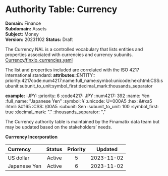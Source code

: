 # Authority Table: Currency

**Domain:** Finance  
**Subdomain:** Assets  
**Subject:** Money  
**Version:** 20231102
**Status:** Draft

The Currency NAL is a controlled vocabulary that lists entities and properties associated with currencies and currency subunits. 
[Currency/finxio_currencies.yaml ](https://github.com/finamatix/fnxio-vocabularies/blob/main/Currency/finxio_currencies.yaml)

The list and properties included are correlated with the ISO 4217 international standard: **attributes:**:ENTITY:: priority:4217code:num4217:name:full_name:symbol:unicode:hex:html:CSS:subunit:subunit_to_unit:symbol_first:decimal_mark:thousands_separator

**example:**
:JPY: 
  :priority: 6
  :code4217: JPY
  :num4217: 392
  :name: Yen
  :full_name: "Japanese Yen"
  :symbol: ¥
  :unicode: U+000A5
  :hex: &#xa5
  :html: &#165
  :CSS: \00A5
  :subunit: Sen
  :subunit_to_unit: 100
  :symbol_first: true
  :decimal_mark: "."
  :thousands_separator: ","

The Currency authority table is maintained by the Finamatix data team but may be updated based on the stakeholders’ needs. 

**Currrency Incorporation**

|Currency|Status|Priority| Updated|
|:----|:----:| :----: | :----: |
|US dollar|Active|5| 2023-11-02 |
|Japanese Yen|Active| 6 | 2023-11-02|
